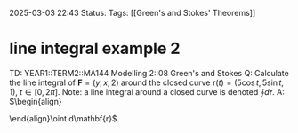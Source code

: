 2025-03-03 22:43
Status: 
Tags: [[Green's and Stokes' Theorems]]
# line integral example 2

TD: YEAR1::TERM2::MA144 Modelling 2::08 Green's and Stokes
Q: Calculate the line integral of $\mathbf{F} = (y, x, 2)$ around the closed curve $\mathbf{r}(t) = (5 \cos t, 5 \sin t, 1)$, $t \in [0, 2\pi]$. Note: a line integral around a closed curve is denoted $\oint d\mathbf{r}$.
A: $\begin{align}

\end{align}\oint d\mathbf{r}$.